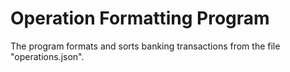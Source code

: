 # Operation Formatting Program

The program formats and sorts banking transactions from the file "operations.json".
